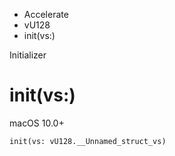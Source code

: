 

- Accelerate
- vU128
-  init(vs:) 

Initializer

# init(vs:)

macOS 10.0+

``` source
init(vs: vU128.__Unnamed_struct_vs)
```

